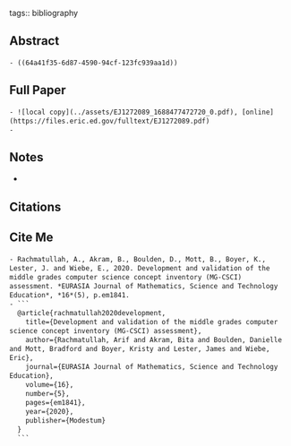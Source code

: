 tags:: bibliography

## Abstract
	- ((64a41f35-6d87-4590-94cf-123fc939aa1d))
## Full Paper
	- ![local copy](../assets/EJ1272089_1688477472720_0.pdf), [online](https://files.eric.ed.gov/fulltext/EJ1272089.pdf)
	-
## Notes
-
## Citations
## Cite Me
	- Rachmatullah, A., Akram, B., Boulden, D., Mott, B., Boyer, K., Lester, J. and Wiebe, E., 2020. Development and validation of the middle grades computer science concept inventory (MG-CSCI) assessment. *EURASIA Journal of Mathematics, Science and Technology Education*, *16*(5), p.em1841.
	- ```
	  @article{rachmatullah2020development,
	    title={Development and validation of the middle grades computer science concept inventory (MG-CSCI) assessment},
	    author={Rachmatullah, Arif and Akram, Bita and Boulden, Danielle and Mott, Bradford and Boyer, Kristy and Lester, James and Wiebe, Eric},
	    journal={EURASIA Journal of Mathematics, Science and Technology Education},
	    volume={16},
	    number={5},
	    pages={em1841},
	    year={2020},
	    publisher={Modestum}
	  }
	  ```
